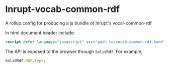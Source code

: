# Inrupt-vocab-common-rdf
A rollup.config for producing a js bundle of Inrupt's vocal-common-rdf

In html document header include:

```html
<script defer language="javascript" src="path_to/vocab-common-rdf.bundle.js"></script>
```
The API is exposed to the browser through `SolidRdf`.  For example,

```js
SolidRdf.RDF.type;
```
